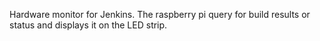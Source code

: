 Hardware monitor for Jenkins. 
The raspberry pi query for build results or status and displays it on the LED strip.